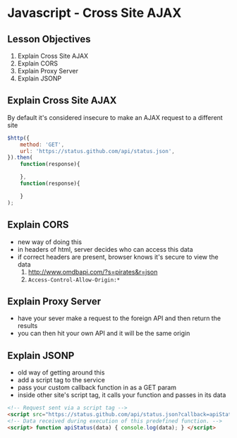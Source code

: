 # Javascript - Cross Site AJAX

## Lesson Objectives

1. Explain Cross Site AJAX
1. Explain CORS
1. Explain Proxy Server
1. Explain JSONP

## Explain Cross Site AJAX

By default it's considered insecure to make an AJAX request to a different site
```javascript
$http({
    method: 'GET',
	url: 'https://status.github.com/api/status.json',
}).then(
    function(response){

    },
    function(response){

    }
);
```

## Explain CORS

- new way of doing this
- in headers of html, server decides who can access this data
- if correct headers are present, browser knows it's secure to view the data
    1. http://www.omdbapi.com/?s=pirates&r=json
    1. `Access-Control-Allow-Origin:*`

## Explain Proxy Server

- have your sever make a request to the foreign API and then return the results
- you can then hit your own API and it will be the same origin

## Explain JSONP

- old way of getting around this
- add a script tag to the service
- pass your custom callback function in as a GET param
- inside other site's script tag, it calls your function and passes in its data
```html
<!-- Request sent via a script tag -->
<script src="https://status.github.com/api/status.json?callback=apiStatus"></script>
<!-- Data received during execution of this predefined function. -->
<script> function apiStatus(data) { console.log(data); } </script>
```
